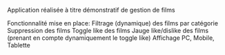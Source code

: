 Application réalisée à titre démonstratif de gestion de films

Fonctionnalité mise en place:
  Filtrage (dynamique) des films par catégorie
  Suppression des films
  Toggle like des films
  Jauge like/dislike des films (prenant en compte dynamiquement le toggle like)
  Affichage PC, Mobile, Tablette
